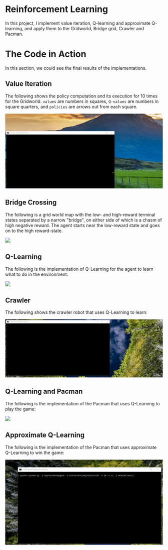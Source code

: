 # Reinforcement Learning
In this project, I implement value iteration, Q-learning and approximate Q-learning, and apply them to the Gridworld, Bridge grid, Crawler and Pacman.

# The Code in Action

In this section, we could see the final results of the implementations.

## Value Iteration

The following shows the policy computation and its execution for 10 times for the Gridworld. `values` are numbers in squares, `Q-values` are numbers in square quarters, and `policies` are arrows out from each square.

![](visual_demonstration/value_iteration.gif)

## Bridge Crossing

The following is a grid world map with the low- and high-reward terminal states separated by a narrow "bridge", on either side of which is a chasm of high negative reward. The agent starts near the low-reward state and goes on to the high reward-state.

![](visual_demonstration/bridge_crossing.gif)

## Q-Learning
The following is the implementation of Q-Learning for the agent to learn what to do in the environment:

![](visual_demonstration/q_learning.gif)

## Crawler

The following shows the crawler robot that uses Q-Learning to learn:

![](visual_demonstration/crawler.gif)

## Q-Learning and Pacman

The following is the implementation of the Pacman that uses Q-Learning to play the game:

![](visual_demonstration/q_pacman.gif)


## Approximate Q-Learning

The following is the implementation of the Pacman that uses approximate Q-Learning to win the game:

![](visual_demonstration/approx_q_pacman.gif)

